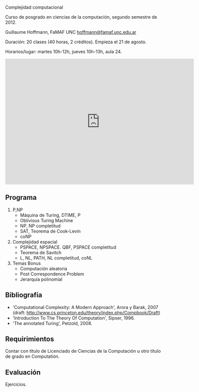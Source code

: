 Complejidad computacional

Curso de posgrado en ciencias de la computación,
segundo semestre de 2012.

Guillaume Hoffmann, FaMAF UNC <hoffmann@famaf.unc.edu.ar>

Duración: 20 clases (40 horas, 2 créditos).
Empieza el 21 de agosto.

Horarios/lugar: martes 10h-12h, jueves 10h-13h, aula 24.

<iframe src="https://www.google.com/calendar/embed?showTitle=0&amp;showPrint=0&amp;showCalendars=0&amp;height=400&amp;wkst=2&amp;bgcolor=%23FFFFFF&amp;src=9snlvgt67t7350k40gbc2pjc04%40group.calendar.google.com&amp;color=%232F6309&amp;ctz=America%2FArgentina%2FBuenos_Aires" style=" border-width:0 " width="600" height="400" frameborder="0" scrolling="no"></iframe>

Programa
--------

1. P,NP
    * Máquina de Turing, DTIME, P
    * Oblivious Turing Machine
    * NP, NP completitud
    * SAT, Teorema de Cook-Levin
    * coNP
2. Complejidad espacial
    * PSPACE, NPSPACE. QBF, PSPACE completitud
    * Teorema de Savitch
    * L, NL, PATH, NL completitud, coNL
3. Temas Bonus
    * Computación aleatoria
    * Post Correspondence Problem
    * Jerarquía polinomial

Bibliografía
------------

* 'Computational Complexity: A Modern Approach', Arora y Barak, 2007
    (draft: <http://www.cs.princeton.edu/theory/index.php/Compbook/Draft>)
* 'Introduction To The Theory Of Computation', Sipser, 1996.
* 'The annotated Turing', Petzold, 2008.

Requirimientos
--------------
Contar con título de Licenciado de Ciencias de la Computación u otro título de grado en Computatión.

Evaluación
----------
Ejercicios.

